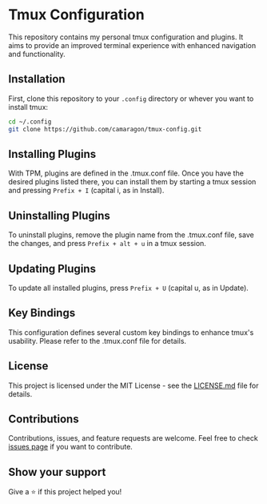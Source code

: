 # Tmux Configuration

This repository contains my personal tmux configuration and plugins. It aims to provide an improved terminal experience with enhanced navigation and functionality.

## Installation

First, clone this repository to your `.config` directory or whever you want to install tmux:

```bash
cd ~/.config
git clone https://github.com/camaragon/tmux-config.git
```

## Installing Plugins

With TPM, plugins are defined in the .tmux.conf file. Once you have the desired plugins listed there, you can install them by starting a tmux session and pressing `Prefix + I` (capital i, as in Install).

## Uninstalling Plugins

To uninstall plugins, remove the plugin name from the .tmux.conf file, save the changes, and press `Prefix + alt + u` in a tmux session.

## Updating Plugins

To update all installed plugins, press `Prefix + U` (capital u, as in Update).

## Key Bindings

This configuration defines several custom key bindings to enhance tmux's usability. Please refer to the .tmux.conf file for details.

## License

This project is licensed under the MIT License - see the [LICENSE.md](LICENSE.md) file for details.

## Contributions

Contributions, issues, and feature requests are welcome. Feel free to check [issues page](https://github.com/camaragon/tmux-config/issues) if you want to contribute.

## Show your support

Give a ⭐️ if this project helped you!
